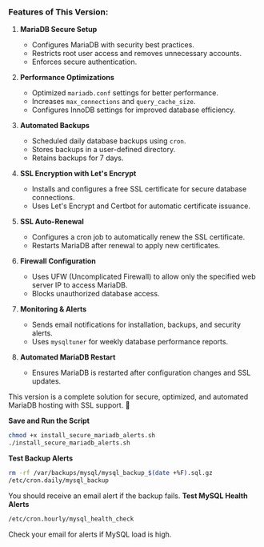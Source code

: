 ### Features of This Version:

1. **MariaDB Secure Setup**
   - Configures MariaDB with security best practices.
   - Restricts root user access and removes unnecessary accounts.
   - Enforces secure authentication.

2. **Performance Optimizations**
   - Optimized `mariadb.conf` settings for better performance.
   - Increases `max_connections` and `query_cache_size`.
   - Configures InnoDB settings for improved database efficiency.

3. **Automated Backups**
   - Scheduled daily database backups using `cron`.
   - Stores backups in a user-defined directory.
   - Retains backups for 7 days.

4. **SSL Encryption with Let's Encrypt**
   - Installs and configures a free SSL certificate for secure database connections.
   - Uses Let's Encrypt and Certbot for automatic certificate issuance.

5. **SSL Auto-Renewal**
   - Configures a cron job to automatically renew the SSL certificate.
   - Restarts MariaDB after renewal to apply new certificates.

6. **Firewall Configuration**
   - Uses UFW (Uncomplicated Firewall) to allow only the specified web server IP to access MariaDB.
   - Blocks unauthorized database access.

7. **Monitoring & Alerts**
   - Sends email notifications for installation, backups, and security alerts.
   - Uses `mysqltuner` for weekly database performance reports.

8. **Automated MariaDB Restart**
   - Ensures MariaDB is restarted after configuration changes and SSL updates.

This version is a complete solution for secure, optimized, and automated MariaDB hosting with SSL support. 🚀

**Save and Run the Script**
```bash
chmod +x install_secure_mariadb_alerts.sh
./install_secure_mariadb_alerts.sh
```
**Test Backup Alerts**
```bash
rm -rf /var/backups/mysql/mysql_backup_$(date +%F).sql.gz
/etc/cron.daily/mysql_backup
```
You should receive an email alert if the backup fails.
**Test MySQL Health Alerts**
```bash
/etc/cron.hourly/mysql_health_check
```
Check your email for alerts if MySQL load is high.

